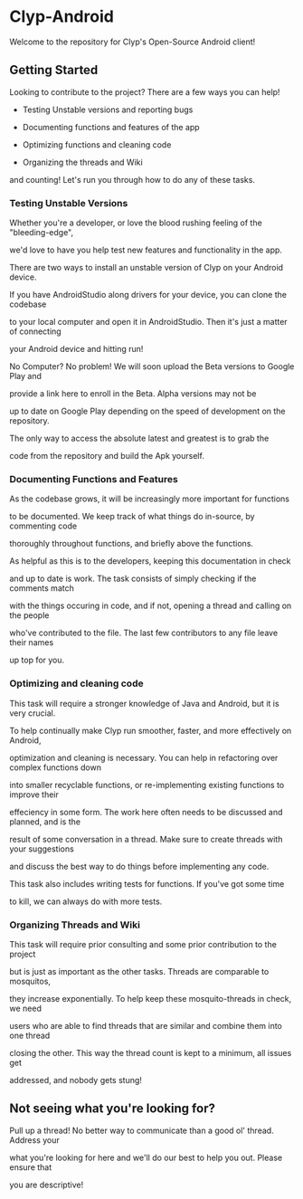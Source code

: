 # Clyp-Android



Welcome to the repository for Clyp's Open-Source Android client!



## Getting Started

Looking to contribute to the project? There are a few ways you can help!

- Testing Unstable versions and reporting bugs

- Documenting functions and features of the app

- Optimizing functions and cleaning code

- Organizing the threads and Wiki



and counting! Let's run you through how to do any of these tasks.



### Testing Unstable Versions

Whether you're a developer, or love the blood rushing feeling of the "bleeding-edge",

we'd love to have you help test new features and functionality in the app.



There are two ways to install an unstable version of Clyp on your Android device.

If you have AndroidStudio along drivers for your device, you can clone the codebase

to your local computer and open it in AndroidStudio. Then it's just a matter of connecting

your Android device and hitting run!



No Computer? No problem! We will soon upload the Beta versions to Google Play and

provide a link here to enroll in the Beta. Alpha versions may not be

up to date on Google Play depending on the speed of development on the repository.

The only way to access the absolute latest and greatest is to grab the

code from the repository and build the Apk yourself.



### Documenting Functions and Features

As the codebase grows, it will be increasingly more important for functions

to be documented. We keep track of what things do in-source, by commenting code

thoroughly throughout functions, and briefly above the functions.



As helpful as this is to the developers, keeping this documentation in check

and up to date is work. The task consists of simply checking if the comments match

with the things occuring in code, and if not, opening a thread and calling on the people

who've contributed to the file. The last few contributors to any file leave their names

up top for you.



### Optimizing and cleaning code

This task will require a stronger knowledge of Java and Android, but it is very crucial.

To help continually make Clyp run smoother, faster, and more effectively on Android,

optimization and cleaning is necessary. You can help in refactoring over complex functions down

into smaller recyclable functions, or re-implementing existing functions to improve their

effeciency in some form. The work here often needs to be discussed and planned, and is the

result of some conversation in a thread. Make sure to create threads with your suggestions

and discuss the best way to do things before implementing any code.



This task also includes writing tests for functions. If you've got some time

to kill, we can always do with more tests.



### Organizing Threads and Wiki

This task will require prior consulting and some prior contribution to the project

but is just as important as the other tasks. Threads are comparable to mosquitos,

they increase exponentially. To help keep these mosquito-threads in check, we need

users who are able to find threads that are similar and combine them into one thread

closing the other. This way the thread count is kept to a minimum, all issues get

addressed, and nobody gets stung!



## Not seeing what you're looking for?

Pull up a thread! No better way to communicate than a good ol' thread. Address your

what you're looking for here and we'll do our best to help you out. Please ensure that

you are descriptive!
